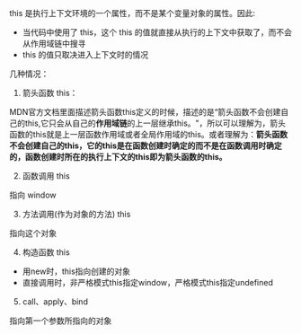 this 是执行上下文环境的一个属性，而不是某个变量对象的属性。因此:

* 当代码中使用了 this，这个 this 的值就直接从执行的上下文中获取了，而不会从作用域链中搜寻
* this 的值只取决进入上下文时的情况

几种情况：

1. 箭头函数 this：

MDN官方文档里面描述箭头函数this定义的时候，描述的是“箭头函数不会创建自己的this,它只会从自己的**作用域链**的上一层继承this。"，所以可以理解为，箭头函数的this就是上一层函数作用域或者全局作用域的this。或者理解为：**箭头函数不会创建自己的this，它的this是在函数创建时确定的而不是在函数调用时确定的，函数创建时所在的执行上下文的this即为箭头函数的this。**

2. 函数调用 this

  指向 window

3. 方法调用(作为对象的方法) this

  指向这个对象

4. 构造函数 this

  * 用new时，this指向创建的对象
  * 直接调用时，非严格模式this指定window，严格模式this指定undefined

5. call、apply、bind

  指向第一个参数所指向的对象